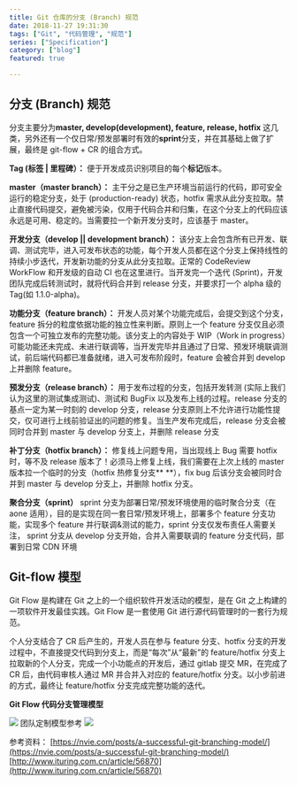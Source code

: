 ```yaml
---
title: Git 仓库的分支 (Branch) 规范
date: 2018-11-27 19:31:30
tags: ["Git", "代码管理", "规范"]
series: ["Specification"]
category: ["blog"]
featured: true

---
```


## 分支 (Branch) 规范

分支主要分为**master, develop(development), feature, release, hotfix** 这几类，另外还有一个仅日常/预发部署时有效的**sprint**分支，并在其基础上做了扩展，最终是 git-flow + CR 的组合方式。

**Tag (标签 | 里程碑）：**
便于开发成员识别项目的每个**标记**版本。

**master（master branch）：**
主干分之是已生产环境当前运行的代码，即可安全运行的稳定分支，处于 (production-ready) 状态，hotfix 需求从此分支拉取。禁止直接代码提交，避免被污染，仅用于代码合并和归集，在这个分支上的代码应该永远是可用、稳定的。当需要拉一个新开发分支时，应该基于 master。

**开发分支（develop || development branch）：**
该分支上会包含所有已开发、联调、测试完毕，进入可发布状态的功能，每个开发人员都在这个分支上保持线性的持续小步迭代，开发新功能的分支从此分支拉取。正常的 CodeReview WorkFlow 和开发级的自动 CI 也在这里进行。当开发完一个迭代 (Sprint)，开发团队完成后转测试时，就将代码合并到 release 分支，并要求打一个 alpha 级的 Tag(如 1.1.0-alpha)。

**功能分支（feature branch）：**
开发人员对某个功能完成后，会提交到这个分支，feature 拆分的粒度依据功能的独立性来判断。原则上一个 feature 分支仅且必须包含一个可独立发布的完整功能。该分支上的内容处于 WIP（Work in progress）可能功能还未完成、未进行联调等，当开发完毕并且通过了日常、预发环境联调测试，前后端代码都已准备就绪，进入可发布阶段时，feature 会被合并到 develop 上并删除 feature。

**预发分支（release branch）：**
用于发布过程的分支，包括开发转测 (实际上我们认为这里的测试集成测试)、测试和 BugFix 以及发布上线的过程。release 分支的基点一定为某一时刻的 develop 分支，release 分支原则上不允许进行功能性提交，仅可进行上线前验证出的问题的修复。当生产发布完成后，release 分支会被同时合并到 master 与 develop 分支上，并删除 release 分支

**补丁分支（hotfix branch）：**
修复线上问题专用，当出现线上 Bug 需要 hotfix 时，等不及 release 版本了！必须马上修复上线，我们需要在上次上线的 master 版本拉一个临时的分支（hotfix 热修复分支\*\* \*\*），fix bug 后该分支会被同时合并到 master 与 develop 分支上，并删除 hotfix 分支。

**聚合分支（sprint）**
sprint 分支为部署日常/预发环境使用的临时聚合分支（在 aone 适用），目的是实现在同一套日常/预发环境上，部署多个 feature 分支功能，实现多个 feature 并行联调&测试的能力，sprint 分支仅发布责任人需要关注，
sprint 分支从 develop 分支开始，合并入需要联调的 feature 分支代码，部署到日常 CDN 环境

## Git-flow 模型

Git Flow 是构建在 Git 之上的一个组织软件开发活动的模型，是在 Git 之上构建的一项软件开发最佳实践。Git Flow 是一套使用 Git 进行源代码管理时的一套行为规范。

个人分支结合了 CR 后产生的，开发人员在参与 feature 分支、hotfix 分支的开发过程中，不直接提交代码到分支上，而是“每次”从“最新”的 feature/hotfix 分支上拉取新的个人分支，完成一个小功能点的开发后，通过 gitlab 提交 MR，在完成了 CR 后，由代码审核人通过 MR 并合并入对应的 feature/hotfix 分支。以小步前进的方式，最终让 feature/hotfix 分支完成完整功能的迭代。

**Git Flow 代码分支管理模型**

![](https://cdn.nlark.com/yuque/0/2018/png/203859/1544518039819-350d0617-17d2-4486-8b48-bbb17127507d.png#averageHue=%23f1f1f1&height=990&id=QuF7I&originHeight=1524&originWidth=1150&originalType=binary&ratio=1&rotation=0&showTitle=false&status=done&style=none&title=&width=747)
团队定制模型参考
![](https://cdn.nlark.com/yuque/0/2018/png/203859/1544509718208-5aa10e94-aa08-4780-9c9c-cc027c6c2821.png#averageHue=%23f7f7f7&height=373&id=IBQBK&originHeight=1102&originWidth=2206&originalType=binary&ratio=1&rotation=0&showTitle=false&status=done&style=none&title=&width=747)

参考资料：
[https://nvie.com/posts/a-successful-git-branching-model/](https://nvie.com/posts/a-successful-git-branching-model/)
[http://www.ituring.com.cn/article/56870](http://www.ituring.com.cn/article/56870)
